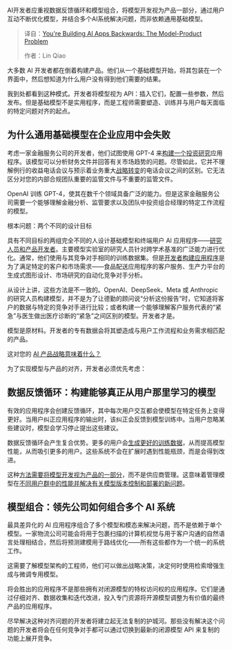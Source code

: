 <!--
title: AI应用反向构建：模型-产品难题
cover: https://cdn.thenewstack.io/media/2025/07/f06386ee-artem-sapegin-b18trxc8upq-unsplash-scaled.jpg
summary: AI开发者应重视数据反馈循环和模型组合，将模型开发视为产品一部分，通过用户互动不断优化模型，并结合多个AI系统解决问题，而非依赖通用基础模型。
-->

AI开发者应重视数据反馈循环和模型组合，将模型开发视为产品一部分，通过用户互动不断优化模型，并结合多个AI系统解决问题，而非依赖通用基础模型。

> 译自：[You're Building AI Apps Backwards: The Model-Product Problem](https://thenewstack.io/youre-building-ai-apps-backwards-the-model-product-problem/)
> 
> 作者：Lin Qiao

大多数 AI 开发者都在倒着构建产品。他们从一个基础模型开始，将其包装在一个界面中，然后想知道为什么用户没有得到他们需要的结果。

我到处都看到这种模式。开发者将模型视为 API：插入它们，配置一些参数，然后发布。但是基础模型不是实用程序，而是工程师需要塑造、训练并与用户每天面临的特定问题对齐的起点。

## 为什么通用基础模型在企业应用中会失败

考虑一家金融服务公司的开发者，他们试图使用 GPT-4 来[构建一个投资研究](https://thenewstack.io/agentic-ai-tools-for-building-and-managing-agentic-systems/)应用程序。该模型可以分析财务文件并回答有关市场趋势的问题。尽管如此，它并不理解例行的收益电话会议与预示着业务重大[战略转变](https://thenewstack.io/why-businesses-are-rethinking-it-providers-and-shifting-to-strategic-partnerships/)的电话会议之间的区别。它无法区分对您的内部合规团队重要的监管文件与不重要的监管文件。

OpenAI 训练 GPT-4，使其在数千个领域具备广泛的能力。但是这家金融服务公司需要一个能够理解金融分析、监管要求以及团队中投资组合经理的特定工作流程的模型。

根本问题：两个不同的设计目标

具有不同目标的两组完全不同的人设计基础模型和终端用户 AI 应用程序——[研究人员和产品开发者](https://thenewstack.io/why-businesses-want-to-enable-no-code-and-low-code-automation/)。主要模型实验室的研究人员针对跨学术基准的广泛能力进行优化。通常，他们使用与其竞争对手相同的训练数据集。但是[开发者构建应用程序](https://thenewstack.io/google-wants-developers-to-build-on-device-ai-applications/)是为了满足特定的客户和市场需求——食品配送应用程序的客户服务、生产力平台的生成式图形设计、市场研究的自动化竞争对手分析。

从设计上讲，这些方法是不一致的。OpenAI、DeepSeek、Meta 或 Anthropic 的研究人员构建模型，并不是为了让德勤的顾问说“分析这份报告”时，它知道将客户的数据与特定的竞争对手进行比较；或者构建一个能够理解客户服务代表的“紧急”与医生做出医疗诊断的“紧急”之间区别的模型。开发者才是。

模型是原材料。开发者的专有数据会将其塑造成与用户工作流程和业务需求相匹配的产品。

这对您的 [AI 产品战略意味着什么？](https://thenewstack.io/what-generative-ai-means-for-product-strategy-and-how-to-evaluate-it/)

为了实现模型与产品的对齐，开发者必须优先考虑：

## 数据反馈循环：构建能够真正从用户那里学习的模型

有效的应用程序会创建反馈循环，其中每次用户交互都会使模型在特定任务上变得更好。当用户纠正应用程序的输出时，该纠正会反馈到模型训练中。当用户忽略某些建议时，模型会学习停止提出这些建议。

数据反馈循环会产生复合优势。更多的用户会[生成更好的训练数据](https://thenewstack.io/kumo-surfaces-structured-data-patterns-generative-ai-misses/)，从而提高模型性能，从而吸引更多的用户。这些系统不会在扩展时遇到性能瓶颈，而是会得到改进。

这种[方法需要将模型开发视为产品的一部分](https://thenewstack.io/a-portal-as-a-product-approach-for-internal-developer-portals/)，而不是供应商管理。这意味着管理模型在[不同用户群中的性能并解决有关模型版本控制和部署的新问题](https://thenewstack.io/the-complexity-of-solving-performance-problems/)。

## 模型组合：领先公司如何组合多个 AI 系统

最具差异化的 AI 应用程序组合了多个模型和模态来解决问题，而不是依赖于单个模型。一家物流公司可能会将用于包裹扫描的计算机视觉与用于客户沟通的自然语言处理相结合，然后将预测建模用于路线优化——所有这些都作为一个统一的系统工作。

这需要了解模型架构的工程师，他们可以做出战略决策，决定何时使用检索增强生成与微调专用模型。

将会胜出的应用程序不是那些拥有对闭源模型的特权访问权的应用程序。它们是通过仔细对齐、数据收集和迭代改进，投入专门资源将开源模型调整为有价值的最终产品的应用程序。

尽早解决这种对齐问题的开发者将建立起无法复制的护城河。那些没有解决这个问题的开发者将会在任何竞争对手都可以通过切换到最新的闭源模型 API 来复制的功能上展开竞争。